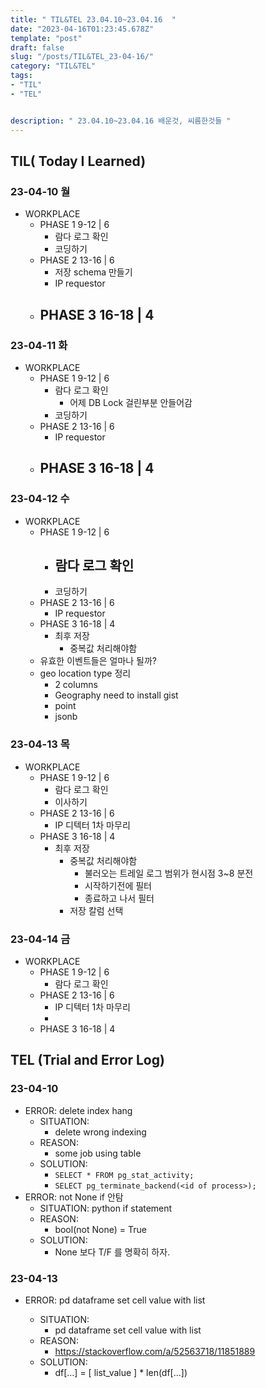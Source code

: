 ```yaml
---
title: " TIL&TEL 23.04.10~23.04.16  "
date: "2023-04-16T01:23:45.678Z"
template: "post"
draft: false
slug: "/posts/TIL&TEL_23-04-16/"
category: "TIL&TEL"
tags:
- "TIL"
- "TEL"


description: " 23.04.10~23.04.16 배운것, 씨름한것들 "
---
```


## TIL( Today I Learned)

### 23-04-10 월

- WORKPLACE
    - PHASE 1 9-12 | 6
        - 람다 로그 확인
        - 코딩하기
    - PHASE 2 13-16 | 6
        - 저장 schema 만들기
        - IP requestor 
    - PHASE 3 16-18 | 4
        - 

### 23-04-11 화

- WORKPLACE
    - PHASE 1 9-12 | 6
        - 람다 로그 확인
            - 어제 DB Lock 걸린부분 안들어감
        - 코딩하기
    - PHASE 2 13-16 | 6
        - IP requestor 
    - PHASE 3 16-18 | 4
        - 

### 23-04-12 수

- WORKPLACE
    - PHASE 1 9-12 | 6
        - 람다 로그 확인
            - 
        - 코딩하기
    - PHASE 2 13-16 | 6
        - IP requestor 
    - PHASE 3 16-18 | 4
        - 최후 저장 
            - 중복값 처리해야함
    - 유효한 이벤트들은 얼마나 될까?
    - geo location type 정리
        - 2 columns
        - Geography need to install gist
        - point
        - jsonb

### 23-04-13 목

- WORKPLACE
    - PHASE 1 9-12 | 6
        - 람다 로그 확인
        - 이사하기
    - PHASE 2 13-16 | 6
        - IP 디텍터 1차 마무리
    - PHASE 3 16-18 | 4
        - 최후 저장 
            - 중복값 처리해야함
                - 불러오는 트레일 로그 범위가 현시점 3~8 분전
                - 시작하기전에 필터
                - 종료하고 나서 필터
            - 저장 칼럼 선택

### 23-04-14 금

- WORKPLACE
    - PHASE 1 9-12 | 6
        - 람다 로그 확인
    - PHASE 2 13-16 | 6
        - IP 디텍터 1차 마무리
        - 
    - PHASE 3 16-18 | 4


## TEL (Trial and Error Log)

### 23-04-10

- ERROR: delete index hang
    - SITUATION:
        - delete wrong indexing
    - REASON:
        - some job using table
    - SOLUTION:
        - ```SELECT * FROM pg_stat_activity;```
        - ```SELECT pg_terminate_backend(<id of process>);```
- ERROR: not None if 안탐
    - SITUATION: python if statement
    - REASON:
        - bool(not None) = True
    - SOLUTION:
        - None 보다 T/F 를 명확히 하자.

### 23-04-13

- ERROR: pd dataframe set cell value with list

    - SITUATION:
        - pd dataframe set cell value with list
    - REASON:
        - https://stackoverflow.com/a/52563718/11851889
    - SOLUTION:
        - df[...] = [ list_value ] * len(df[...])

    

